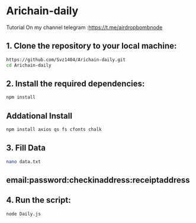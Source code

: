 # Arichain-daily
Tutorial On my channel telegram :https://t.me/airdropbombnode

## 1. Clone the repository to your local machine:
```sh
https://github.com/Svz1404/Arichain-daily.git
cd Arichain-daily
```
## 2. Install the required dependencies:
```sh
npm install
```
## Addational Install
```sh
npm install axios qs fs cfonts chalk
```
## 3. Fill Data 
```sh
nano data.txt
```
 ## email:password:checkinaddress:receiptaddress

## 4. Run the script:
```sh
node Daily.js
```
